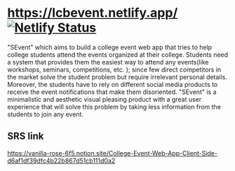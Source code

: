 # https://lcbevent.netlify.app/ [![Netlify Status](https://api.netlify.com/api/v1/badges/e6674832-f652-4a7d-aa50-121eb0a74c1c/deploy-status)](https://app.netlify.com/sites/lcbevent/deploys)
"SEvent" which aims to build a college event web app that tries to help college students attend the events organized at their college. Students need a system that provides them the easiest way to attend any events(like workshops, seminars, competitions, etc. ); since few direct competitors in the market solve the student problem but require irrelevant personal details. Moreover, the students have to rely on different social media products to receive the event notifications that make them disoriented.
"SEvent" is a minimalistic and aesthetic visual pleasing product with a great user experience that will solve this problem by taking less information from the students to join any event.
## SRS link
https://vanilla-rose-6f5.notion.site/College-Event-Web-App-Client-Side-d6af1df39dfc4b22b867d51cb111d0a2
